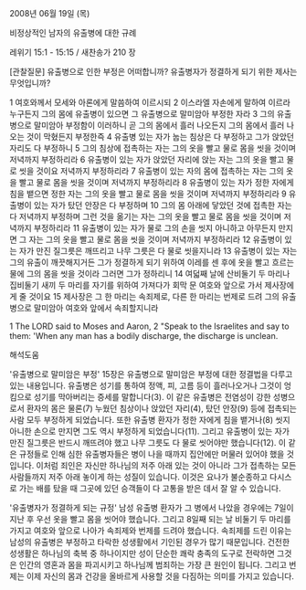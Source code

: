 2008년 06월 19일 (목)

비정상적인 남자의 유출병에 대한 규례



레위기 15:1 - 15:15 / 새찬송가 210 장


[관찰질문]
유출병으로 인한 부정은 어떠합니까? 
유출병자가 정결하게 되기 위한 제사는 무엇입니까? 

1 여호와께서 모세와 아론에게 말씀하여 이르시되 
2 이스라엘 자손에게 말하여 이르라 누구든지 그의 몸에 유출병이 있으면 그 유출병으로 말미암아 부정한 자라 
3 그의 유출병으로 말미암아 부정함이 이러하니 곧 그의 몸에서 흘러 나오든지 그의 몸에서 흘러 나오는 것이 막혔든지 부정한즉 
4 유출병 있는 자가 눕는 침상은 다 부정하고 그가 앉았던 자리도 다 부정하니 
5 그의 침상에 접촉하는 자는 그의 옷을 빨고 물로 몸을 씻을 것이며 저녁까지 부정하리라 
6 유출병이 있는 자가 앉았던 자리에 앉는 자는 그의 옷을 빨고 물로 씻을 것이요 저녁까지 부정하리라 
7 유출병이 있는 자의 몸에 접촉하는 자는 그의 옷을 빨고 물로 몸을 씻을 것이며 저녁까지 부정하리라 
8 유출병이 있는 자가 정한 자에게 침을 뱉으면 정한 자는 그의 옷을 빨고 물로 몸을 씻을 것이며 저녁까지 부정하리라 
9 유출병이 있는 자가 탔던 안장은 다 부정하며 
10 그의 몸 아래에 닿았던 것에 접촉한 자는 다 저녁까지 부정하며 그런 것을 옮기는 자는 그의 옷을 빨고 물로 몸을 씻을 것이며 저녁까지 부정하리라 
11 유출병이 있는 자가 물로 그의 손을 씻지 아니하고 아무든지 만지면 그 자는 그의 옷을 빨고 물로 몸을 씻을 것이며 저녁까지 부정하리라 
12 유출병이 있는 자가 만진 질그릇은 깨뜨리고 나무 그릇은 다 물로 씻을지니라 
13 유출병이 있는 자는 그의 유출이 깨끗해지거든 그가 정결하게 되기 위하여 이레를 센 후에 옷을 빨고 흐르는 물에 그의 몸을 씻을 것이라 그러면 그가 정하리니 
14 여덟째 날에 산비둘기 두 마리나 집비둘기 새끼 두 마리를 자기를 위하여 가져다가 회막 문 여호와 앞으로 가서 제사장에게 줄 것이요 
15 제사장은 그 한 마리는 속죄제로, 다른 한 마리는 번제로 드려 그의 유출병으로 말미암아 여호와 앞에서 속죄할지니라  

1 The LORD said to Moses and Aaron, 
2 "Speak to the Israelites and say to them: 'When any man has a bodily discharge, the discharge is unclean.

해석도움





'유출병으로 말미암은 부정'
15장은 유출병으로 말미암은 부정에 대한 정결법을 다루고 있는 내용입니다. 유출병은 성기를 통하여 정액, 피, 고름 등이 흘러나오거나 그것이 엉킴으로 성기를 막아버리는 증세를 말합니다(3). 이 같은 유출병은 전염성이 강한 성병으로서 환자의 몸은 물론(7) 누웠던 침상이나 앉았던 자리(4), 탔던 안장(9) 등에 접촉되는 사람 모두 부정하게 되었습니다. 또한 유출병 환자가 정한 자에게 침을 뱉거나(8) 씻지 아니한 손으로 만지면 그도 역시 부정하게 되었습니다(11). 그리고 유출병이 있는 자가 만진 질그릇은 반드시 깨뜨려야 했고 나무 그릇도 다 물로 씻어야만 했습니다(12). 이 같은 규정들로 인해 심한 유출병자들은 병이 나을 때까지 집안에만 머물러 있어야 했을 것입니다. 이처럼 죄인은 자신만 하나님의 저주 아래 있는 것이 아니라 그가 접촉하는 모든 사람들까지 저주 아래 놓이게 하는 성질이 있습니다. 이것은 요나가 불순종하고 다시스로 가는 배를 탔을 때 그곳에 있던 승객들이 다 고통을 받은 데서 잘 알 수 있습니다.   

'유출병자가 정결하게 되는 규정'
남성 유출병 환자가 그 병에서 나았을 경우에는 7일이 지난 후 우선 옷을 빨고 몸을 씻어야 했습니다. 그리고 8일째 되는 날 비둘기 두 마리를 가지고 여호와 앞으로 나아가 속죄제와 번제를 드려야 했습니다. 속죄제를 드린 이유는 남성의 유출병은 부정하고 타락한 성생활에서 기인된 경우가 많기 때문입니다. 건전한 성생활은 하나님의 축복 중 하나이지만 성이 단순한 쾌락 충족의 도구로 전락하면 그것은 인간의 영혼과 몸을 파괴시키고 하나님께 범죄하는 가장 큰 원인이 됩니다. 그리고 번제는 이제 자신의 몸과 건강을 올바르게 사용할 것을 다짐하는 의미를 가지고 있습니다.